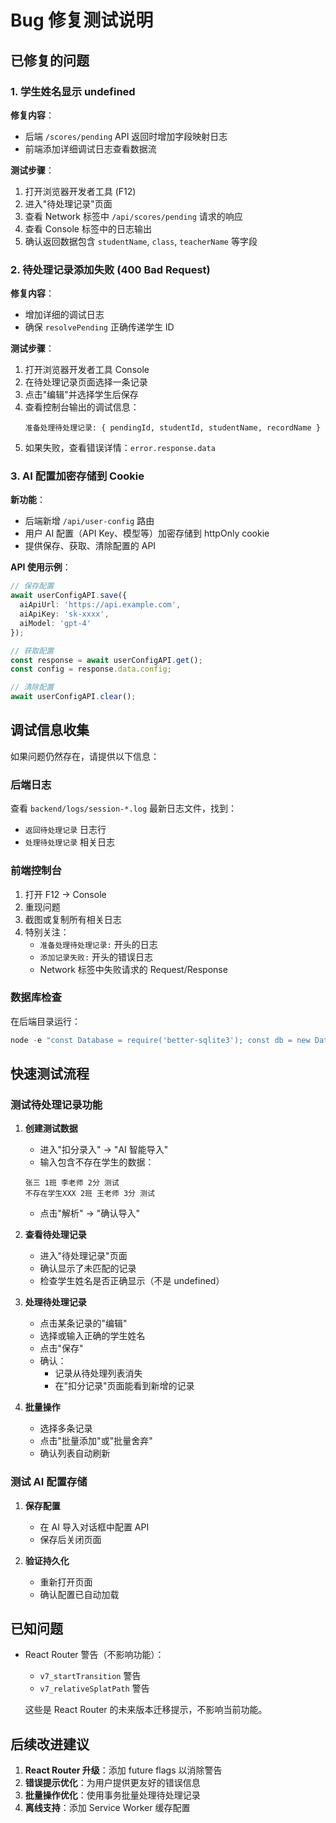# Bug 修复测试说明

## 已修复的问题

### 1. 学生姓名显示 undefined
**修复内容**：
- 后端 `/scores/pending` API 返回时增加字段映射日志
- 前端添加详细调试日志查看数据流

**测试步骤**：
1. 打开浏览器开发者工具 (F12)
2. 进入"待处理记录"页面
3. 查看 Network 标签中 `/api/scores/pending` 请求的响应
4. 查看 Console 标签中的日志输出
5. 确认返回数据包含 `studentName`, `class`, `teacherName` 等字段

### 2. 待处理记录添加失败 (400 Bad Request)
**修复内容**：
- 增加详细的调试日志
- 确保 `resolvePending` 正确传递学生 ID

**测试步骤**：
1. 打开浏览器开发者工具 Console
2. 在待处理记录页面选择一条记录
3. 点击"编辑"并选择学生后保存
4. 查看控制台输出的调试信息：
   ```
   准备处理待处理记录: { pendingId, studentId, studentName, recordName }
   ```
5. 如果失败，查看错误详情：`error.response.data`

### 3. AI 配置加密存储到 Cookie
**新功能**：
- 后端新增 `/api/user-config` 路由
- 用户 AI 配置（API Key、模型等）加密存储到 httpOnly cookie
- 提供保存、获取、清除配置的 API

**API 使用示例**：
```typescript
// 保存配置
await userConfigAPI.save({
  aiApiUrl: 'https://api.example.com',
  aiApiKey: 'sk-xxxx',
  aiModel: 'gpt-4'
});

// 获取配置
const response = await userConfigAPI.get();
const config = response.data.config;

// 清除配置
await userConfigAPI.clear();
```

## 调试信息收集

如果问题仍然存在，请提供以下信息：

### 后端日志
查看 `backend/logs/session-*.log` 最新日志文件，找到：
- `返回待处理记录` 日志行
- `处理待处理记录` 相关日志

### 前端控制台
1. 打开 F12 → Console
2. 重现问题
3. 截图或复制所有相关日志
4. 特别关注：
   - `准备处理待处理记录:` 开头的日志
   - `添加记录失败:` 开头的错误日志
   - Network 标签中失败请求的 Request/Response

### 数据库检查
在后端目录运行：
```powershell
node -e "const Database = require('better-sqlite3'); const db = new Database('./data/database.db'); console.log('待处理记录:', JSON.stringify(db.prepare('SELECT * FROM pending_scores WHERE status = ?').all('pending'), null, 2)); console.log('学生列表:', JSON.stringify(db.prepare('SELECT id, student_id, name, class FROM students LIMIT 5').all(), null, 2));"
```

## 快速测试流程

### 测试待处理记录功能

1. **创建测试数据**
   - 进入"扣分录入" → "AI 智能导入"
   - 输入包含不存在学生的数据：
   ```
   张三 1班 李老师 2分 测试
   不存在学生XXX 2班 王老师 3分 测试
   ```
   - 点击"解析" → "确认导入"

2. **查看待处理记录**
   - 进入"待处理记录"页面
   - 确认显示了未匹配的记录
   - 检查学生姓名是否正确显示（不是 undefined）

3. **处理待处理记录**
   - 点击某条记录的"编辑"
   - 选择或输入正确的学生姓名
   - 点击"保存"
   - 确认：
     - 记录从待处理列表消失
     - 在"扣分记录"页面能看到新增的记录

4. **批量操作**
   - 选择多条记录
   - 点击"批量添加"或"批量舍弃"
   - 确认列表自动刷新

### 测试 AI 配置存储

1. **保存配置**
   - 在 AI 导入对话框中配置 API
   - 保存后关闭页面

2. **验证持久化**
   - 重新打开页面
   - 确认配置已自动加载

## 已知问题

- React Router 警告（不影响功能）：
  - `v7_startTransition` 警告
  - `v7_relativeSplatPath` 警告
  
  这些是 React Router 的未来版本迁移提示，不影响当前功能。

## 后续改进建议

1. **React Router 升级**：添加 future flags 以消除警告
2. **错误提示优化**：为用户提供更友好的错误信息
3. **批量操作优化**：使用事务批量处理待处理记录
4. **离线支持**：添加 Service Worker 缓存配置
